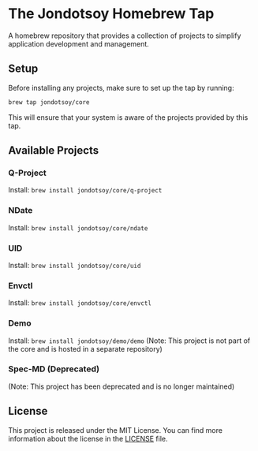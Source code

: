 # The Jondotsoy Homebrew Tap

A homebrew repository that provides a collection of projects to simplify application development and management.

## Setup

Before installing any projects, make sure to set up the tap by running:
```bash
brew tap jondotsoy/core
```
This will ensure that your system is aware of the projects provided by this tap.

## Available Projects

### Q-Project
Install: `brew install jondotsoy/core/q-project`

### NDate
Install: `brew install jondotsoy/core/ndate`

### UID
Install: `brew install jondotsoy/core/uid`

### Envctl
Install: `brew install jondotsoy/core/envctl`

### Demo
Install: `brew install jondotsoy/demo/demo` (Note: This project is not part of the core and is hosted in a separate repository)

### Spec-MD (Deprecated)
(Note: This project has been deprecated and is no longer maintained)

## License

This project is released under the MIT License. You can find more information about the license in the [LICENSE](./LICENSE) file.
